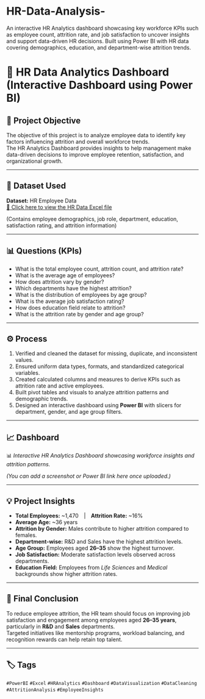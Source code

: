 # HR-Data-Analysis-
An interactive HR Analytics dashboard showcasing key workforce KPIs such as employee count, attrition rate, and job satisfaction to uncover insights and support data-driven HR decisions.  Built using Power BI with HR data covering demographics, education, and department-wise attrition trends.

# 🧩 HR Data Analytics Dashboard (Interactive Dashboard using Power BI)

## 📌 Project Objective
The objective of this project is to analyze employee data to identify key factors influencing attrition and overall workforce trends.  
The HR Analytics Dashboard provides insights to help management make data-driven decisions to improve employee retention, satisfaction, and organizational growth.

---

## 📂 Dataset Used
**Dataset:** HR Employee Data  
<a href="https://github.com/VishnuPriyaPadigineti/HR-Data-Analysis-/blob/main/HR%20Data.xlsx" target="_blank">📂 Click here to view the HR Data Excel file</a>

(Contains employee demographics, job role, department, education, satisfaction rating, and attrition information)

---

## 📊 Questions (KPIs)
- What is the total employee count, attrition count, and attrition rate?  
- What is the average age of employees?  
- How does attrition vary by gender?  
- Which departments have the highest attrition?  
- What is the distribution of employees by age group?  
- What is the average job satisfaction rating?  
- How does education field relate to attrition?  
- What is the attrition rate by gender and age group?

---

## ⚙️ Process
1. Verified and cleaned the dataset for missing, duplicate, and inconsistent values.  
2. Ensured uniform data types, formats, and standardized categorical variables.  
3. Created calculated columns and measures to derive KPIs such as attrition rate and active employees.  
4. Built pivot tables and visuals to analyze attrition patterns and demographic trends.  
5. Designed an interactive dashboard using **Power BI** with slicers for department, gender, and age group filters.

---

## 📈 Dashboard
📊 *Interactive HR Analytics Dashboard showcasing workforce insights and attrition patterns.*

*(You can add a screenshot or Power BI link here once uploaded.)*

---

## 💡 Project Insights
- **Total Employees:** ~1,470 | **Attrition Rate:** ~16%  
- **Average Age:** ~36 years  
- **Attrition by Gender:** Males contribute to higher attrition compared to females.  
- **Department-wise:** R&D and Sales have the highest attrition levels.  
- **Age Group:** Employees aged **26–35** show the highest turnover.  
- **Job Satisfaction:** Moderate satisfaction levels observed across departments.  
- **Education Field:** Employees from *Life Sciences* and *Medical* backgrounds show higher attrition rates.

---

## 🏁 Final Conclusion
To reduce employee attrition, the HR team should focus on improving job satisfaction and engagement among employees aged **26–35 years**, particularly in **R&D** and **Sales** departments.  
Targeted initiatives like mentorship programs, workload balancing, and recognition rewards can help retain top talent.

---

## 🏷️ Tags
`#PowerBI` `#Excel` `#HRAnalytics` `#Dashboard` `#DataVisualization` `#DataCleaning` `#AttritionAnalysis` `#EmployeeInsights`
